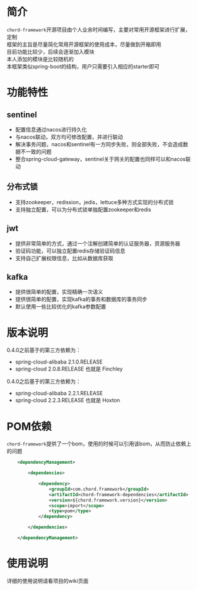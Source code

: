 # 简介
  `chord-framework`开源项目由个人业余时间编写，主要对常用开源框架进行扩展，定制   
  框架的主旨是尽量简化常用开源框架的使用成本，尽量做到开箱即用   
  目前功能比较少，后续会逐渐加入模块   
  本人添加的模块是比较随机的   
  本框架类似spring-boot的结构，用户只需要引入相应的starter即可

# 功能特性
## sentinel
- 配置信息通过nacos进行持久化
- 与nacos联动，双方均可修改配置，并进行联动
- 解决事务问题，nacos和sentinel有一方同步失败，则全部失败，不会造成数据不一致的问题
- 整合spring-cloud-gateway，sentinel关于网关的配置也同样可以和nacos联动
## 分布式锁
- 支持zookeeper，redission，jedis，lettuce多种方式实现的分布式锁
- 支持独立配置，可以为分布式锁单独配置zookeeper和redis
## jwt
- 提供非常简单的方式，通过一个注解创建简单的认证服务器，资源服务器
- 验证码功能，可以独立配置redis存储验证码信息
- 支持自己扩展权限信息，比如从数据库获取
## kafka
- 提供很简单的配置，实现精确一次语义
- 提供很简单的配置，实现kafka的事务和数据库的事务同步
- 默认使用一些比较优化的kafka参数配置
    
# 版本说明
0.4.0之前基于的第三方依赖为：</br> 
- spring-cloud-alibaba 2.1.0.RELEASE
- spring-cloud 2.0.8.RELEASE 也就是 Finchley

0.4.0之后基于的第三方依赖为：</br>
- spring-cloud-alibaba 2.2.1.RELEASE
- spring-cloud 2.2.3.RELEASE 也就是 Hoxton
    
# POM依赖
`chord-framework`提供了一个bom，使用的时候可以引用该bom，从而防止依赖上的问题
``` xml
    <dependencyManagement>

        <dependencies>

            <dependency>
                <groupId>com.chord.framework</groupId>
                <artifactId>chord-framework-dependencies</artifactId>
                <version>${chord.framework.version}</version>
                <scope>import</scope>
                <type>pom</type>
            </dependency>

        </dependencies>

    </dependencyManagement>
```

# 使用说明
详细的使用说明请看项目的wiki页面
